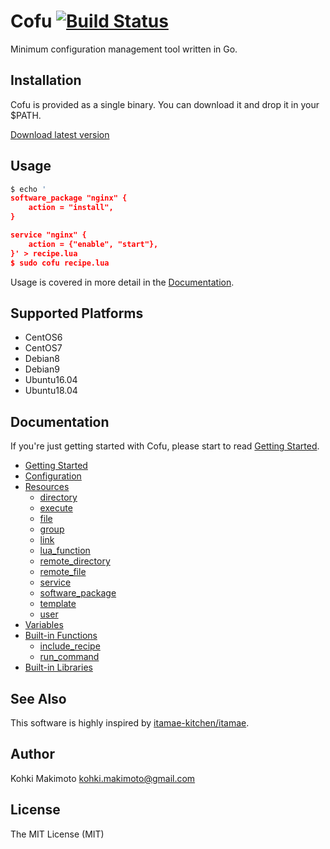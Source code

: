 # Cofu [![Build Status](https://travis-ci.org/kohkimakimoto/cofu.svg?branch=master)](https://travis-ci.org/kohkimakimoto/cofu)

Minimum configuration management tool written in Go.

## Installation

Cofu is provided as a single binary. You can download it and drop it in your $PATH.

[Download latest version](https://github.com/kohkimakimoto/cofu/releases/latest)

## Usage

```lua
$ echo '
software_package "nginx" {
    action = "install",
}

service "nginx" {
    action = {"enable", "start"},
}' > recipe.lua
$ sudo cofu recipe.lua
```

Usage is covered in more detail in the [Documentation](#documentation).

## Supported Platforms

* CentOS6
* CentOS7
* Debian8
* Debian9
* Ubuntu16.04
* Ubuntu18.04

## Documentation

If you're just getting started with Cofu, please start to read [Getting Started](docs/getting-started.md).

* [Getting Started](docs/getting-started.md)
* [Configuration](docs/configuration.md)
* [Resources](docs/resources.md)
    * [directory](docs/resources_directory.md)
    * [execute](docs/resources_execute.md)
    * [file](docs/resources_file.md)
    * [group](docs/resources_group.md)
    * [link](docs/resources_link.md)
    * [lua_function](docs/resources_lua_function.md)
    * [remote_directory](docs/resources_remote_directory.md)
    * [remote_file](docs/resources_remote_file.md)
    * [service](docs/resources_service.md)
    * [software_package](docs/resources_software_package.md)
    * [template](docs/resources_template.md)
    * [user](docs/resources_user.md)
* [Variables](docs/variables.md)
* [Built-in Functions](docs/built-in-functions.md)
    * [include_recipe](docs/built-in-functions_include_recipe.md)
    * [run_command](docs/built-in-functions_run_command.md)
* [Built-in Libraries](docs/built-in-libraries.md)

## See Also

This software is highly inspired by [itamae-kitchen/itamae](https://github.com/itamae-kitchen/itamae).

## Author

Kohki Makimoto <kohki.makimoto@gmail.com>

## License

The MIT License (MIT)
